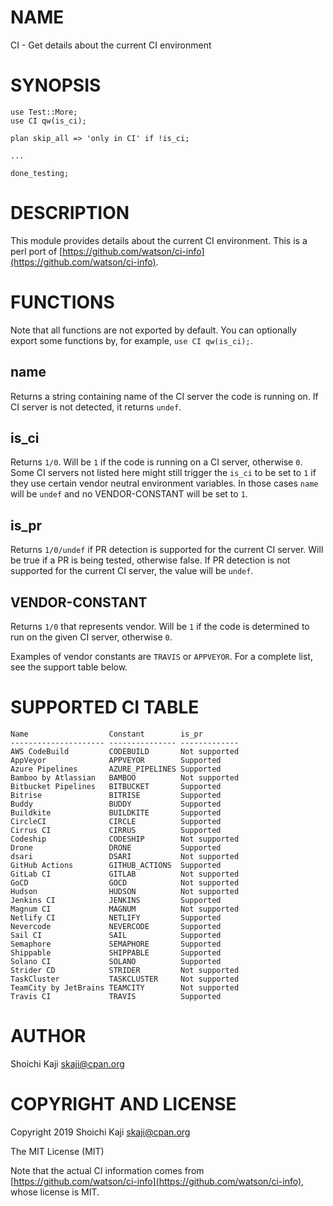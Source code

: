 # NAME

CI - Get details about the current CI environment

# SYNOPSIS

    use Test::More;
    use CI qw(is_ci);

    plan skip_all => 'only in CI' if !is_ci;

    ...

    done_testing;

# DESCRIPTION

This module provides details about the current CI environment.
This is a perl port of [https://github.com/watson/ci-info](https://github.com/watson/ci-info).

# FUNCTIONS

Note that all functions are not exported by default. You can optionally export some functions by, for example, `use CI qw(is_ci);`.

## name

Returns a string containing name of the CI server the code is running on. If CI server is not detected, it returns `undef`.

## is\_ci

Returns `1/0`. Will be `1` if the code is running on a CI server, otherwise `0`.
Some CI servers not listed here might still trigger the `is_ci` to be set to `1`
if they use certain vendor neutral environment variables.
In those cases `name` will be `undef` and no VENDOR-CONSTANT will be set to `1`.

## is\_pr

Returns `1/0/undef` if PR detection is supported for the current CI server.
Will be true if a PR is being tested, otherwise false. If PR detection is not supported for the current CI server, the value will be `undef`.

## VENDOR-CONSTANT

Returns `1/0` that represents vendor.
Will be `1` if the code is determined to run on the given CI server, otherwise `0`.

Examples of vendor constants are `TRAVIS` or `APPVEYOR`. For a complete list, see the support table below.

# SUPPORTED CI TABLE

    Name                  Constant        is_pr
    --------------------- --------------- -------------
    AWS CodeBuild         CODEBUILD       Not supported
    AppVeyor              APPVEYOR        Supported
    Azure Pipelines       AZURE_PIPELINES Supported
    Bamboo by Atlassian   BAMBOO          Not supported
    Bitbucket Pipelines   BITBUCKET       Supported
    Bitrise               BITRISE         Supported
    Buddy                 BUDDY           Supported
    Buildkite             BUILDKITE       Supported
    CircleCI              CIRCLE          Supported
    Cirrus CI             CIRRUS          Supported
    Codeship              CODESHIP        Not supported
    Drone                 DRONE           Supported
    dsari                 DSARI           Not supported
    GitHub Actions        GITHUB_ACTIONS  Supported
    GitLab CI             GITLAB          Not supported
    GoCD                  GOCD            Not supported
    Hudson                HUDSON          Not supported
    Jenkins CI            JENKINS         Supported
    Magnum CI             MAGNUM          Not supported
    Netlify CI            NETLIFY         Supported
    Nevercode             NEVERCODE       Supported
    Sail CI               SAIL            Supported
    Semaphore             SEMAPHORE       Supported
    Shippable             SHIPPABLE       Supported
    Solano CI             SOLANO          Supported
    Strider CD            STRIDER         Not supported
    TaskCluster           TASKCLUSTER     Not supported
    TeamCity by JetBrains TEAMCITY        Not supported
    Travis CI             TRAVIS          Supported

# AUTHOR

Shoichi Kaji <skaji@cpan.org>

# COPYRIGHT AND LICENSE

Copyright 2019 Shoichi Kaji <skaji@cpan.org>

The MIT License (MIT)

Note that the actual CI information comes from [https://github.com/watson/ci-info](https://github.com/watson/ci-info),
whose license is MIT.
